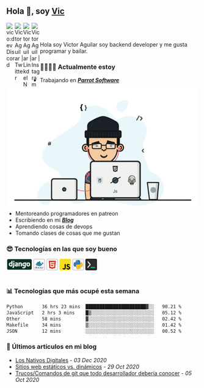 ## Hola 👋, soy [Vic](https://vico.dev)

<a href="https://discord.gg/5dSmEzpY">
  <img align="left" alt="vico:dev Discord" width="22px" src="https://cdn.jsdelivr.net/npm/simple-icons@v3/icons/discord.svg" />
</a>

<a href="https://twitter.com/victor_aguilarc">
  <img align="left" alt="Victor Aguilar | Twitter" width="22px" src="https://cdn.jsdelivr.net/npm/simple-icons@v3/icons/twitter.svg" />
</a>

<a href="https://www.linkedin.com/in/victoraguilarc/">
  <img align="left" alt="Victor Aguilar | LinkdeIN" width="22px" src="https://cdn.jsdelivr.net/npm/simple-icons@v3/icons/linkedin.svg" />
</a>

<a href="https://www.instagram.com/victor.aguilarc/">
  <img align="left" alt="Victor Aguilar | Instagram" width="22px" src="https://cdn.jsdelivr.net/npm/simple-icons@v3/icons/instagram.svg" />
</a>

<br /><br />

Hola soy Victor Aguilar soy backend developer y me gusta programar y bailar.

<img align="right" alt="GIF" src="./images/vic.gif" width="500" height="320" />

### 👨‍💻🏊‍♂ Actualmente estoy

- Trabajando en ***[Parrot Software](https://parrotsoftware.io)***
- Mentoreando programadores en patreon
- Escribiendo en mi ***[Blog](https://vico.dev)***
- Aprendiendo cosas de devops
- Tomando clases de cosas que me gustan

### 😎 Tecnologías en las que soy bueno

<code><img alt="Django" height="30px" src="./images/django-icon.png"/></code>
<code><img alt="Docker" height="30px" src="./images/docker-icon.png" /></code>
<code><img alt="HTML5" height="30px" src="./images/html-icon.png" /></code>
<code><img alt="JavaScript" height="30px" src="./images/js-icon.png"  /></code>
<code><img alt="Python" height="30px" src="./images/python-icon.png" /></code>
<code><img alt="Backend Things" height="30px" src="./images/back-icon.png" /></code>
<br/><br/>

### 📊 Tecnologías que más ocupé esta semana

<!--START_SECTION:waka-->
```text
Python       36 hrs 23 mins  ██████████████████████▓░░   90.21 % 
JavaScript   2 hrs 3 mins    █▒░░░░░░░░░░░░░░░░░░░░░░░   05.12 % 
Other        58 mins         ▓░░░░░░░░░░░░░░░░░░░░░░░░   02.42 % 
Makefile     34 mins         ▒░░░░░░░░░░░░░░░░░░░░░░░░   01.42 % 
JSON         12 mins         ░░░░░░░░░░░░░░░░░░░░░░░░░   00.52 % 
```
<!--END_SECTION:waka-->

### 📣 Últimos artículos en mi blog

<!--START_SECTION:blog-->
  - [Los Nativos Digitales](https://vico.dev/los-nativos-digitales/) - *03 Dec 2020* 
  - [Sitios web estáticos vs. dinámicos](https://vico.dev/sitios-estaticos-vs-dinamicos/) - *29 Oct 2020* 
  - [Trucos/Comandos de git que todo desarrollador debería conocer](https://vico.dev/trucos-de-git-que-todo-desarrollador-deberia-saber/) - *05 Oct 2020* 
<!--END_SECTION:blog-->